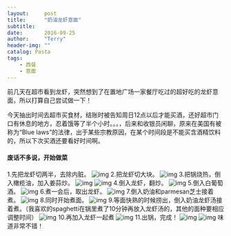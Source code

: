 ```yaml
---
layout:     post
title:      "奶油龙虾意面"
subtitle:   
date:       2016-09-25
author:     "Terry"
header-img: ""
catalog: Pasta
tags:
    - 西餐
    - 意面
---
```

前几天在超市看到龙虾，突然想到了在置地广场一家餐厅吃过的超好吃的龙虾意面，所以打算自己尝试做一下！

今天抽出时间去超市买食材，结账时被告知周日12点以后才能买酒，还好超市门口有休息的地方，忍着饿等了半个小时。。。，后来和收银员闲聊，原来在美国有被称为“Blue laws”的法律，出于某些宗教原因，在某个时间段是不能买含酒精饮料的，所以下次买酒还要看好时间啊。

#### 废话不多说，开始做菜
1.先把龙虾切两半，去除内脏。
![img](http://odmaovtkc.bkt.clouddn.com/image/creamlobpasta/20160925_122039.jpg)
2.把龙虾切大块。
![img](http://odmaovtkc.bkt.clouddn.com/image/creamlobpasta/20160925_122303.jpg)
3.把锅烧热，倒入橄榄油，加入姜蒜炒。
![img](http://odmaovtkc.bkt.clouddn.com/image/creamlobpasta/20160925_122039.jpg)
![img](http://odmaovtkc.bkt.clouddn.com/image/creamlobpasta/20160925_123024.jpg)
4.倒入龙虾，翻炒。
![img](http://odmaovtkc.bkt.clouddn.com/image/creamlobpasta/20160925_123238.jpg)
5.倒入白葡萄酒。
![img](http://odmaovtkc.bkt.clouddn.com/image/creamlobpasta/20160925_123358.jpg)
6.煮一会后，取出龙虾。
![img](http://odmaovtkc.bkt.clouddn.com/image/creamlobpasta/20160925_123565.jpg)
7.倒入奶油和parmesan芝士接着煮。
![img](http://odmaovtkc.bkt.clouddn.com/image/creamlobpasta/20160925_125547.jpg)
8.同时开始煮面。
![img](http://odmaovtkc.bkt.clouddn.com/image/creamlobpasta/20160925_124507.jpg)
9.等面快熟的时候捞出，倒入奶油龙虾汤接着煮。（我喜欢的spaghetti在锅里煮了10分钟再放入龙虾汤的，其他的面种要相应调整时间）
![img](http://odmaovtkc.bkt.clouddn.com/image/creamlobpasta/20160925_125532.jpg)
10.再加入龙虾一起煮
![img](http://odmaovtkc.bkt.clouddn.com/image/creamlobpasta/20160925_125547.jpg)
11.出锅，完成！
![img](http://odmaovtkc.bkt.clouddn.com/image/creamlobpasta/20160925_130038.jpg)
![img](http://odmaovtkc.bkt.clouddn.com/image/creamlobpasta/20160925_130018.jpg)
味道非常不错！
